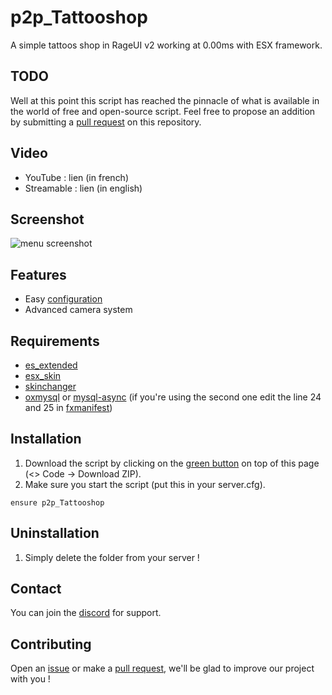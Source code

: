 # p2p_Tattooshop

A simple tattoos shop in RageUI v2 working at 0.00ms with ESX framework.

## TODO

Well at this point this script has reached the pinnacle of what is available in the world of free and open-source script. Feel free to propose an addition by submitting a [pull request](https://github.com/Path-to-Precision/p2p_Tattooshop/pulls) on this repository.

## Video
* YouTube : lien (in french)
* Streamable : lien (in english)

## Screenshot
![menu screenshot](https://cdn.discordapp.com/attachments/1166410187909910528/1169693366192193576/image.png?ex=655654d6&is=6543dfd6&hm=b984854d7c84f4ada7dce1de8e641e22b35b2292410766ef109046d2ac42af06&)

## Features
* Easy [configuration](https://github.com/Path-to-Precision/p2p_Tattooshop/blob/main/shared/config.lua)
* Advanced camera system

## Requirements
* [es_extended](https://github.com/esx-framework/esx_core/tree/main/%5Bcore%5D/es_extended)
* [esx_skin](https://github.com/esx-framework/esx_core/tree/main/%5Bcore%5D/esx_skin)
* [skinchanger](https://github.com/esx-framework/esx_core/tree/main/%5Bcore%5D/skinchanger)
* [oxmysql](https://github.com/overextended/oxmysql) or [mysql-async](https://github.com/brouznouf/fivem-mysql-async) (if you're using the second one edit the line 24 and 25 in [fxmanifest](https://github.com/Path-to-Precision/p2p_Tattooshop/blob/main/fxmanifest.lua))

## Installation
1. Download the script by clicking on the [green button](https://github.com/Path-to-Precision/p2p_Tattooshop/archive/refs/heads/main.zip) on top of this page (<> Code -> Download ZIP).
2. Make sure you start the script (put this in your server.cfg).
```
ensure p2p_Tattooshop
```

## Uninstallation

1. Simply delete the folder from your server !

## Contact

You can join the [discord](https://discord.gg/5K5CHmVnUb) for support.

## Contributing

Open an [issue](https://github.com/Path-to-Precision/p2p_Tattooshop/issues/new) or make a [pull request](https://github.com/Path-to-Precision/p2p_Tattooshop/pulls), we'll be glad to improve our project with you !
